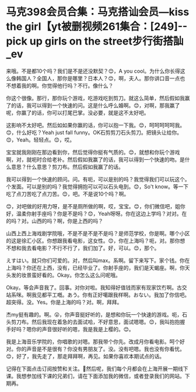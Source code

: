 # 马克398会员合集：马克搭讪会员—kiss the girl【yt被删视频261集合：[249]--pick up girls on the street步行街搭訕_ev

来哦。不是都10个吗？我们是不是还没默契？😊，A you cool。为什么你长得这么像韩国人？全国人，那你是哪里？日本人？😊，啊，夫人。那你讲口音一点也不想着我的啊。你觉得他行吗？不行。像什么？

你这个很像。那行，那你玩个游戏，吃游戏吃到剪刀。就这么简单，然后假如我赢了的话，我可以得到一个快速的问。这是什么呼么婚啊。😊，对啊，那我赢了呢，你赢了的话，你可以打尾巴掌。没必要，就是这不太好吧。

这影响不太好吧。然后如如果你赢的话，你可以抱一下我。😊，呵呵呵呵呵我。😊，什么好吃？Yeah just fall funny。OK石剪剪刀石头剪刀。把镜头让给你。😊，Yeah。轻轻点。😊，哎。

宝宝就我刚刚在那边看到你，然后觉得你挺有气质的。😊，就想和你玩个游戏啊，对，就呃时合给老补。然后假如我赢了的话，我可以得到一个快速的吻。是什么意思？什么意思？剪刀布。然后假如我赢了的话。

我可以得到一个快速的顾问。问。有呃，可以是别的吗？我觉得我们可以玩这个。个发面。可以是别的吗？我觉得拥抱可以可以石头电到。😊，So't know。等一下吃了点刀苦吃了点刀苦。😊，吧。不是说10个吗？啊。

😊，对吧做的好用力呀，是不是厕所做的啊，哎，宝宝。😊，你们微信吧，姐你好，温柔你射手座吗？你是不是吗？😊，Yeah呀呀。你在这边上学吗？对对。在的吗？对。山西的吗？啊，你是上西的吗？

山西上西上海戏剧学院哦，不是不是不是不是吗？是师范学校，你是啊。哪个小区的这是徐汇小区。你想跟我看电影，这女性。😊，你在上海吗？呃，对。那你想不想和我去看电影？不行不行了，我们加了。好，可以。😊，那个。

えすはい。就只你们可爱的。对，然后叫max。系啊。留下来写下。家个钱。你在上海吗？你还在上西，没有，已经毕业了。你射手座的，我们是天蝎座。啊，你天头发的妆景蛮好看的。Okay。你怎么这么问呢哦。

Okay。等会声音我了。回事。对你对啦。我知得好值钱而家有现家饮冇啊。古交站系咪。啊我见都平工嘅。あう。你有正好噶跟我样啊。おない。我加了你信吧。超突得。没。Yes。你是上海的吗？对。啊，拜拜。

杰my挺有趣的。啊。😮，你声音挺好听的，是想和你玩一个快速的游戏。呃，石头剪刀布。然后我现在着急的去面试哈，不好意思，面试嗯嗯。😊，我叫抱抱握手好吗？嗯你的声音很好听的嗯，我是我是上樱的。😊。

我是上海音乐学院的，你唱歌的对嗯。那我带个你先。改成月你看电影。呵个好对。你的声音是不是很有？你没有男朋友了。没。没有吧嗯。我也没有你看忧。😊，好了，我先走了，那走拜拜啊，再见。如果你喜欢本期试点的话。

记得在下面点击订阅按赞和关注。🎼然后呢，我们每个月都会在上海开展一期线下课。我想参加线下课的兄弟们，请在下面添加我的微信，或者登录我们的网站。下期再。

